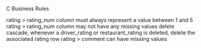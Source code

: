 C Business Rules

rating > rating_num column must always represent a value between 1 and 5
rating > rating_num column may not have any missing values
delete cascade, whenever a driver_rating or restaurant_rating is deleted, delete the associated rating row
rating > comment can have missing values
